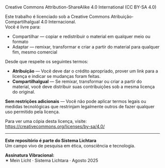 Creative Commons Attribution-ShareAlike 4.0 International (CC BY-SA 4.0)

Este trabalho é licenciado sob a Creative Commons Atribuição-CompartilhaIgual 4.0 Internacional.  
Você é livre para:

- Compartilhar — copiar e redistribuir o material em qualquer meio ou formato
- Adaptar — remixar, transformar e criar a partir do material para qualquer fim, mesmo comercial

Desde que respeite os seguintes termos:

- **Atribuição** — Você deve dar o crédito apropriado, prover um link para a licença e indicar se mudanças foram feitas.
- **CompartilhaIgual** — Se remixar, transformar ou criar a partir do material, você deve distribuir suas contribuições sob a mesma licença do original.

**Sem restrições adicionais** — Você não pode aplicar termos legais ou medidas tecnológicas que restrinjam legalmente outros de fazer qualquer uso permitido pela licença.

Para ver uma cópia desta licença, visite:  
https://creativecommons.org/licenses/by-sa/4.0/

---

**Este repositório é parte do Sistema Lichtara**  
Um campo vivo de pesquisa em ética, consciência e tecnologia.

**Assinatura Vibracional:**  
✶ Mein Licht · Sistema Lichtara · Agosto 2025
